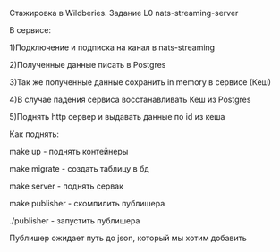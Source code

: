 Стажировка в Wildberies.
Задание L0
nats-streaming-server

В сервисе:

1)Подключение и подписка на канал в nats-streaming

2)Полученные данные писать в Postgres

3)Так же полученные данные сохранить in memory в сервисе (Кеш)

4)В случае падения сервиса восстанавливать Кеш из Postgres

5)Поднять http сервер и выдавать данные по id из кеша

Как поднять:

make up - поднять контейнеры

make migrate - создать таблицу в бд

make server - поднять сервак

make publisher - скомпилить публишера

./publisher - запустить публишера

Публишер ожидает путь до json, который мы хотим добавить